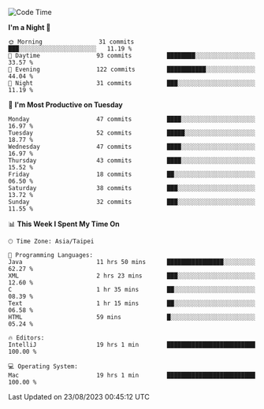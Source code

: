 <!--START_SECTION:waka-->
![Code Time](http://img.shields.io/badge/Code%20Time-368%20hrs%2038%20mins-blue)

**I'm a Night 🦉** 

```text
🌞 Morning                31 commits          ███░░░░░░░░░░░░░░░░░░░░░░   11.19 % 
🌆 Daytime                93 commits          ████████░░░░░░░░░░░░░░░░░   33.57 % 
🌃 Evening                122 commits         ███████████░░░░░░░░░░░░░░   44.04 % 
🌙 Night                  31 commits          ███░░░░░░░░░░░░░░░░░░░░░░   11.19 % 
```
📅 **I'm Most Productive on Tuesday** 

```text
Monday                   47 commits          ████░░░░░░░░░░░░░░░░░░░░░   16.97 % 
Tuesday                  52 commits          █████░░░░░░░░░░░░░░░░░░░░   18.77 % 
Wednesday                47 commits          ████░░░░░░░░░░░░░░░░░░░░░   16.97 % 
Thursday                 43 commits          ████░░░░░░░░░░░░░░░░░░░░░   15.52 % 
Friday                   18 commits          ██░░░░░░░░░░░░░░░░░░░░░░░   06.50 % 
Saturday                 38 commits          ███░░░░░░░░░░░░░░░░░░░░░░   13.72 % 
Sunday                   32 commits          ███░░░░░░░░░░░░░░░░░░░░░░   11.55 % 
```


📊 **This Week I Spent My Time On** 

```text
🕑︎ Time Zone: Asia/Taipei

💬 Programming Languages: 
Java                     11 hrs 50 mins      ████████████████░░░░░░░░░   62.27 % 
XML                      2 hrs 23 mins       ███░░░░░░░░░░░░░░░░░░░░░░   12.60 % 
C                        1 hr 35 mins        ██░░░░░░░░░░░░░░░░░░░░░░░   08.39 % 
Text                     1 hr 15 mins        ██░░░░░░░░░░░░░░░░░░░░░░░   06.58 % 
HTML                     59 mins             █░░░░░░░░░░░░░░░░░░░░░░░░   05.24 % 

🔥 Editors: 
IntelliJ                 19 hrs 1 min        █████████████████████████   100.00 % 

💻 Operating System: 
Mac                      19 hrs 1 min        █████████████████████████   100.00 % 
```


 Last Updated on 23/08/2023 00:45:12 UTC
<!--END_SECTION:waka-->
